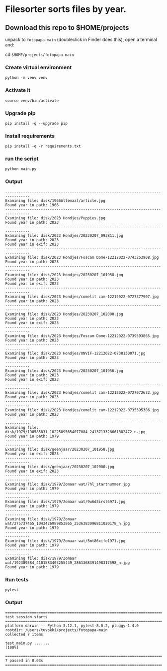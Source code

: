 # Filesorter sorts files by year.

## Download this repo to $HOME/projects

unpack to `fotopapa-main` (doubleclick in Finder does this), open a terminal and:

cd `$HOME/projects/fotopapa-main`

### Create virtual environment

    python -m venv venv

### Activate it

    source venv/bin/activate

### Upgrade pip

    pip install -q --upgrade pip

### Install requirements

    pip install -q -r requirements.txt

### run the script

    python main.py

### Output

    ---------------------------------------------------------------------------------
    Examining file: disk/1966Allemaal/article.jpg
    Found year in path: 1966
    ---------------------------------------------------------------------------------
    Examining file: disk/2023 Hondjes/Puppies.jpg
    Found year in path: 2023
    ---------------------------------------------------------------------------------
    Examining file: disk/2023 Hondjes/20230207_093811.jpg
    Found year in path: 2023
    Found year in exif: 2023
    ---------------------------------------------------------------------------------
    Examining file: disk/2023 Hondjes/Foscam Dome-12212022-0743253908.jpg
    Found year in path: 2023
    ---------------------------------------------------------------------------------
    Examining file: disk/2023 Hondjes/20230207_101958.jpg
    Found year in path: 2023
    Found year in exif: 2023
    ---------------------------------------------------------------------------------
    Examining file: disk/2023 Hondjes/comelit cam-12212022-0727377907.jpg
    Found year in path: 2023
    ---------------------------------------------------------------------------------
    Examining file: disk/2023 Hondjes/20230207_102000.jpg
    Found year in path: 2023
    Found year in exif: 2023
    ---------------------------------------------------------------------------------
    Examining file: disk/2023 Hondjes/Foscam Dome-12212022-0739593865.jpg
    Found year in path: 2023
    ---------------------------------------------------------------------------------
    Examining file: disk/2023 Hondjes/ONVIF-12212022-0738130071.jpg
    Found year in path: 2023
    ---------------------------------------------------------------------------------
    Examining file: disk/2023 Hondjes/20230207_101956.jpg
    Found year in path: 2023
    Found year in exif: 2023
    ---------------------------------------------------------------------------------
    Examining file: disk/2023 Hondjes/comelit cam-12212022-0727072672.jpg
    Found year in path: 2023
    ---------------------------------------------------------------------------------
    Examining file: disk/2023 Hondjes/comelit cam-12212022-0735595386.jpg
    Found year in path: 2023
    ---------------------------------------------------------------------------------
    Examining file: disk/1979/190585831_10225895654077084_2413713328661882472_n.jpg
    Found year in path: 1979
    ---------------------------------------------------------------------------------
    Examining file: disk/geenjaar/20230207_101958.jpg
    Found year in exif: 2023
    ---------------------------------------------------------------------------------
    Examining file: disk/geenjaar/20230207_102000.jpg
    Found year in exif: 2023
    ---------------------------------------------------------------------------------
    Examining file: disk/1979/Zomaar wat/7hl_startnummer.jpg
    Found year in path: 1979
    ---------------------------------------------------------------------------------
    Examining file: disk/1979/Zomaar wat/9w6d3irst6971.jpg
    Found year in path: 1979
    ---------------------------------------------------------------------------------
    Examining file: disk/1979/Zomaar wat/275737465_1043426989853865_2536383096811020178_n.jpg
    Found year in path: 1979
    ---------------------------------------------------------------------------------
    Examining file: disk/1979/Zomaar wat/5mt86xife1971.jpg
    Found year in path: 1979
    ---------------------------------------------------------------------------------
    Examining file: disk/1979/Zomaar wat/192389584_4101583403255449_2861368391498317598_n.jpg
    Found year in path: 1979

### Run tests

    pytest

### Output
    
    ============================================================================ test session starts =============================================================================
    platform darwin -- Python 3.12.1, pytest-8.0.2, pluggy-1.4.0
    rootdir: /Users/tuvokki/projects/fotopapa-main
    collected 7 items
    
    test_main.py .......                                                                                                                                                   [100%]
    
    ============================================================================= 7 passed in 0.03s ==============================================================================
